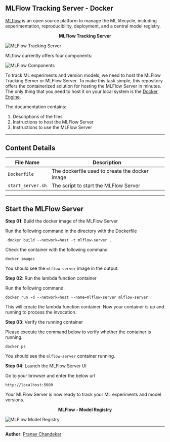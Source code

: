## MLFlow Tracking Server - Docker

[MLflow](https://mlflow.org/) is an open source platform to manage the ML lifecycle, including experimentation, reproducibility, deployment, and a central model registry. 

<p align="center">
  <strong>MLFlow Tracking Server</strong>
</p>

![MLFlow Tracking Server](https://user-images.githubusercontent.com/22236038/214224523-719f1c0f-3253-4fb2-87f5-e66c6b5f0154.png)

MLflow currently offers four components:

![MLFlow Components](https://user-images.githubusercontent.com/22236038/214224427-96ec61b6-e635-4c4a-8f65-422222e6811d.png)

To track ML experiments and version models, we need to host the MLFlow Tracking Server or MLFlow Server. To make this task simple, this repository offers the containerized solution for hosting the MLFlow Server in minutes. The only thing that you need to host it on your local system is the [Docker Engine](https://docs.docker.com/engine/install/).

The documentation contains:

1.  Descriptions of the files
2.  Instructions to host the MLFlow Server
3.  Instructions to use the MLFlow Server

---

## Content Details

| File Name | Description |
| --- | --- |
| `Dockerfile` | The dockerfile used to create the docker image |
| `start_server.sh` | The script to start the MLFlow Server |

---

## Start the MLFlow Server

**Step 01**: Build the docker image of the MLFlow Server

Run the following command in the directory with the Dockerfile

```plaintext
 docker build --network=host -t mlflow-server .
```

Check the container with the following command

```plaintext
docker images
```

You should see the `mlflow-server` image in the output.

**Step 02**: Run the lambda function container

Run the following command.

```plaintext
docker run -d --network=host --name=mlflow-server mlflow-server
```

This will create the lambda function container. Now your container is up and running to process the invocation.

**Step 03**: Verify the running container

Please execute the command below to verify whether the container is running.

```plaintext
docker ps
```

You should see the `mlflow-server` container running.

**Step 04**: Launch the MLFlow Server UI

Go to your browser and enter the below url

```plaintext
http://localhost:5000
```

Your MLFlow Server is now ready to track your ML experiments and model versions.

<p align="center">
  <b>MLFlow - Model Registry</b>
</p>

![MLFlow Model Registry](https://user-images.githubusercontent.com/22236038/214224554-869773b7-bb8f-470d-a951-133e210421a5.png)


---

**Author**: [Pranay Chandekar](https://linktr.ee/pranaychandekar)
